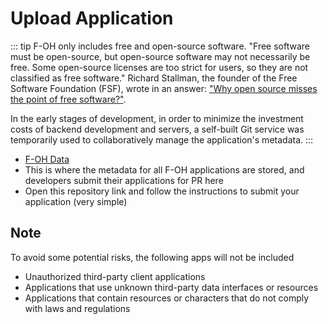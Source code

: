 # Upload Application

::: tip
F-OH only includes free and open-source software. "Free software must be open-source, but open-source software may not necessarily be free. Some open-source licenses are too strict for users, so they are not classified as free software." Richard Stallman, the founder of the Free Software Foundation (FSF), wrote in an answer: ["Why open source misses the point of free software?"](https://www.gnu.org/philosophy/open-source-misses-the-point.zh-cn.html).

In the early stages of development, in order to minimize the investment costs of backend development and servers, a self-built Git service was temporarily used to collaboratively manage the application's metadata.
:::

- [F-OH Data](http://170.178.208.105:3000/ohos-dev/F-OH-Data)
- This is where the metadata for all F-OH applications are stored, and developers submit their applications for PR here
- Open this repository link and follow the instructions to submit your application (very simple)

## Note

To avoid some potential risks, the following apps will not be included

- Unauthorized third-party client applications
- Applications that use unknown third-party data interfaces or resources
- Applications that contain resources or characters that do not comply with laws and regulations
